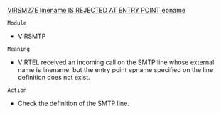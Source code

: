 [VIRSM27E linename IS REJECTED AT ENTRY POINT epname](https://virtel.readthedocs.io/en/latest/manuals/virtel/Virtel459MG/messages.html?highlight=VIRSM27E#VIRSM27E)

`Module`
- VIRSMTP

`Meaning`
- VIRTEL received an incoming call on the SMTP line whose external name is linename, but the entry point epname specified on the line definition does not exist.

`Action`
- Check the definition of the SMTP line.
